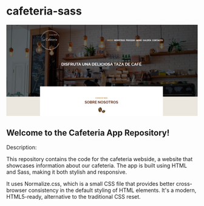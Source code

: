 # cafeteria-sass

![cafeteria-sass-img](cafeteria-img.png)

## Welcome to the Cafeteria App Repository!

Description:

This repository contains the code for the cafeteria webside, a website that showcases information about our cafeteria. The app is built using HTML and Sass, making it both stylish and responsive.

It uses Normalize.css, which is a small CSS file that provides better cross-browser consistency in the default styling of HTML elements. It's a modern, HTML5-ready, alternative to the traditional CSS reset.
